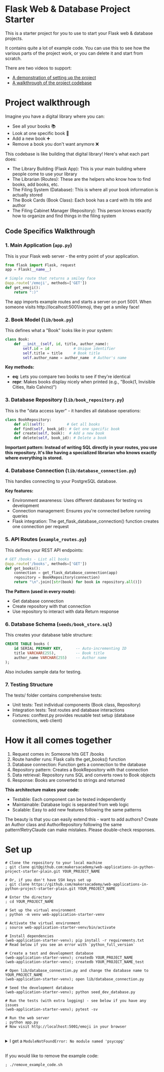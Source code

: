 # Flask Web & Database Project Starter

This is a starter project for you to use to start your Flask web & database
projects.

It contains quite a lot of example code. You can use this to see how the various
parts of the project work, or you can delete it and start from scratch.

There are two videos to support:

* [A demonstration of setting up the project](https://www.youtube.com/watch?v=72JwLuAyHyM&t=360s)
* [A walkthrough of the project codebase](https://www.youtube.com/watch?v=72JwLuAyHyM&t=735s)



# Project walkthrough

Imagine you have a digital library where you can:
- See all your books 📚
- Look at one specific book 📖
- Add a new book ➕
- Remove a book you don't want anymore ❌

This codebase is like building that digital library! Here's what each part does:
- The Library Building (Flask App): This is your main building where people come to use your library
- The Librarian (Routes): These are the helpers who know how to find books, add books, etc.
- The Filing System (Database): This is where all your book information is actually stored
- The Book Cards (Book Class): Each book has a card with its title and author
- The Filing Cabinet Manager (Repository): This person knows exactly how to organize and find things in the filing system

## Code Specifics Walkthrough
### 1. Main Application (`app.py`)
This is your Flask web server - the entry point of your application.
```python
from flask import Flask, request
app = Flask(__name__)

# Simple route that returns a smiley face
@app.route('/emoji', methods=['GET'])
def get_emoji():
    return ":)"
```
The app imports example routes and starts a server on port 5001. When someone visits http://localhost:5001/emoji, they get a smiley face!

### 2. Book Model (`lib/book.py`)
This defines what a "Book" looks like in your system:
```python
class Book:
    def __init__(self, id, title, author_name):
        self.id = id           # Unique identifier
        self.title = title     # Book title
        self.author_name = author_name  # Author's name
```

**Key methods:**

- __eq__: Lets you compare two books to see if they're identical
- __repr__: Makes books display nicely when printed (e.g., "Book(1, Invisible Cities, Italo Calvino)")


### 3. Database Repository (`lib/book_repository.py`)
This is the "data access layer" - it handles all database operations:
```python
class BookRepository:
    def all(self):          # Get all books
    def find(self, book_id): # Get one specific book
    def create(self, book):  # Add a new book
    def delete(self, book_id): # Delete a book
```

**Important pattern: Instead of writing SQL directly in your routes, you use this repository. It's like having a specialized librarian who knows exactly where everything is stored.**

### 4. Database Connection (`lib/database_connection.py`)
This handles connecting to your PostgreSQL database. 

**Key features:**
- Environment awareness: Uses different databases for testing vs development
- Connection management: Ensures you're connected before running queries
- Flask integration: The get_flask_database_connection() function creates one connection per request

### 5. API Routes (`example_routes.py`)
This defines your REST API endpoints:
```python
# GET /books - List all books
@app.route('/books', methods=['GET'])
def get_books():
    connection = get_flask_database_connection(app)
    repository = BookRepository(connection)
    return "\n".join([str(book) for book in repository.all()])
```

**The Pattern (used in every route):**
- Get database connection
- Create repository with that connection
- Use repository to interact with data
   Return response

### 6. Database Schema (`seeds/book_store.sql`)
This creates your database table structure:
```sql
CREATE TABLE books (
    id SERIAL PRIMARY KEY,      -- Auto-incrementing ID
    title VARCHAR(255),         -- Book title
    author_name VARCHAR(255)    -- Author name
);
```
Also includes sample data for testing.

### 7. Testing Structure
The tests/ folder contains comprehensive tests:

- Unit tests: Test individual components (Book class, Repository)
- Integration tests: Test routes and database interactions
- Fixtures: conftest.py provides reusable test setup (database connections, web client)

# How it all comes together

1. Request comes in: Someone hits GET /books
2. Route handler runs: Flask calls the get_books() function
3. Database connection: Function gets a connection to the database
4. Repository pattern: Creates a BookRepository with that connection
5. Data retrieval: Repository runs SQL and converts rows to Book objects
6. Response: Books are converted to strings and returned

**This architecture makes your code:**
- Testable: Each component can be tested independently
- Maintainable: Database logic is separated from web logic
- Scalable: Easy to add new features following the same patterns

The beauty is that you can easily extend this - want to add authors? Create an Author class and AuthorRepository following the same pattern!RetryClaude can make mistakes. Please double-check responses.


# Set up

```shell
# Clone the repository to your local machine
; git clone git@github.com:makersacademy/web-applications-in-python-project-starter-plain.git YOUR_PROJECT_NAME

# Or, if you don't have SSH keys set up
; git clone https://github.com/makersacademy/web-applications-in-python-project-starter-plain.git YOUR_PROJECT_NAME

# Enter the directory
; cd YOUR_PROJECT_NAME

# Set up the virtual environment
; python -m venv web-application-starter-venv

# Activate the virtual environment
; source web-application-starter-venv/bin/activate 

# Install dependencies
(web-application-starter-venv); pip install -r requirements.txt
# Read below if you see an error with `python_full_version`

# Create a test and development database
(web-application-starter-venv); createdb YOUR_PROJECT_NAME
(web-application-starter-venv); createdb YOUR_PROJECT_NAME_test

# Open lib/database_connection.py and change the database name to YOUR_PROJECT_NAME
(web-application-starter-venv); open lib/database_connection.py

# Seed the development database
(web-application-starter-venv); python seed_dev_database.py

# Run the tests (with extra logging) - see below if you have any issues
(web-application-starter-venv); pytest -sv

# Run the web server
; python app.py
# Now visit http://localhost:5001/emoji in your browser
```

<br>
<details>
  <summary>I get a <code>ModuleNotFoundError: No module named 'psycopg'</code></summary>
  <br>
If, after activating your <code>venv</code> and installing dependencies, you see this error when running <code>pytest</code>, please deactivate and reactivate your <code>venv</code>. This should solve the problem - if not, contact your coach.
</details>
<br>

If you would like to remove the example code:

```shell
; ./remove_example_code.sh
```



